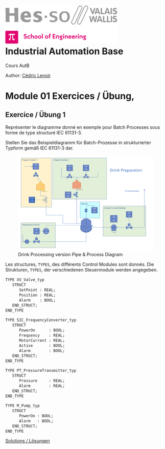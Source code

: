 <h1 align="left">
  <br>
  <img src="./img/hei-en.png" alt="HEI-Vs Logo" width="350">
  <br>
  Industrial Automation Base
  <br>
</h1>

Cours AutB

Author: [Cédric Lenoir](mailto:cedric.lenoir@hevs.ch)

# Module 01 Exercices / Übung,

## Exercice / Übung 1 
Représenter le diagramme donné en exemple pour Batch Processes sous forme de type structuré IEC 61131-3.

Stellen Sie das Beispieldiagramm für Batch-Prozesse in strukturierter Typform gemäß IEC 61131-3 dar.

<figure>
    <img src="./img/PI_D_Drink Processing.svg"
         alt="Lost image PI_D_Drink_Processing">
    <figcaption>Drink Processing version Pipe & Process Diagram</figcaption>
</figure>

Les structures, ```TYPES```, des différents Control Modules sont donnés.
Die Strukturen, ```TYPES```, der verschiedenen Steuermodule werden angegeben.

```iecst
TYPE XV_Valve_typ
   STRUCT
      SetPoint : REAL;
      Position : REAL;
      Alarm    : BOOL;
   END_STRUCT;
END_TYPE
```

```iecst
TYPE SIC_FrequencyConverter_typ
   STRUCT
      PowerOn      : BOOL; 
      Frequency    : REAL;
      MotorCurrent : REAL;
      Active       : BOOL;
      Alarm        : BOOL;
   END_STRUCT;
END_TYPE
```
```iecst
TYPE PT_PressureTransmitter_typ
   STRUCT
      Pressure     : REAL; 
      Alarm        : REAL;
   END_STRUCT;
END_TYPE
```

```iecst
TYPE M_Pump_typ
   STRUCT
      PowerOn : BOOL; 
      Alarm   : BOOL;
   END_STRUCT;
END_TYPE
```

[Solutions / Lösungen](./MOD_01_Exercice%20Solution_Losung.md)